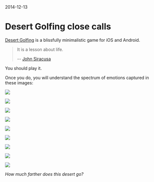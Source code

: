2014-12-13

Desert Golfing close calls
==========================

[Desert Golfing][] is a blissfully minimalistic game for iOS and
Android.

  [Desert Golfing]: http://desertgolfing.captain-games.com/

> It is a lesson about life.
>
> -- [John Siracusa](http://atp.fm/episodes/94)

You should play it.

Once you do, you will understand the spectrum of emotions captured in
these images:

[![](min/193.png)](full/193.png)

[![](min/281.png)](full/281.png)

[![](min/302.png)](full/302.png)

[![](min/306.png)](full/306.png)

[![](min/532.png)](full/532.png)

[![](min/691.png)](full/691.png)

[![](min/816.png)](full/816.png)

[![](min/877.png)](full/877.png)

[![](min/932.png)](full/932.png)

<p class="centered">
    <i>How much farther does this desert go?</i>
</p>
